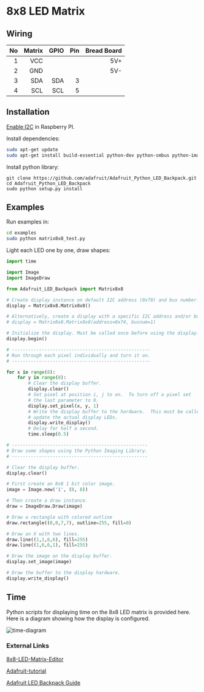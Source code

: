 # 8x8 LED Matrix

## Wiring
|No|Matrix|GPIO|Pin|Bread Board|
|-:|-----:|---:|--:|----------:|
| 1|   VCC|    |   |        5V+|
| 2|   GND|    |   |        5V-|
| 3|   SDA| SDA|  3|           |
| 4|   SCL| SCL|  5|           |

## Installation
[Enable I2C](https://learn.adafruit.com/adafruits-raspberry-pi-lesson-4-gpio-setup/configuring-i2c) in Raspberry PI.

Install dependencies:
```bash
sudo apt-get update
sudo apt-get install build-essential python-dev python-smbus python-imaging git
```
Install python library:
```
git clone https://github.com/adafruit/Adafruit_Python_LED_Backpack.git
cd Adafruit_Python_LED_Backpack
sudo python setup.py install
```

## Examples
Run examples in:
```bash
cd examples
sudo python matrix8x8_test.py
```

Light each LED one by one, draw shapes:
```python
import time

import Image
import ImageDraw

from Adafruit_LED_Backpack import Matrix8x8

# Create display instance on default I2C address (0x70) and bus number.
display = Matrix8x8.Matrix8x8()

# Alternatively, create a display with a specific I2C address and/or bus.
# display = Matrix8x8.Matrix8x8(address=0x74, busnum=1)

# Initialize the display. Must be called once before using the display.
display.begin()

# ---------------------------------------------------
# Run through each pixel individually and turn it on.
# ---------------------------------------------------

for x in range(8):
	for y in range(8):
		# Clear the display buffer.
		display.clear()
		# Set pixel at position i, j to on.  To turn off a pixel set
		# the last parameter to 0.
		display.set_pixel(x, y, 1)
		# Write the display buffer to the hardware.  This must be called to
		# update the actual display LEDs.
		display.write_display()
		# Delay for half a second.
		time.sleep(0.5)

# --------------------------------------------------
# Draw some shapes using the Python Imaging Library.
# --------------------------------------------------

# Clear the display buffer.
display.clear()

# First create an 8x8 1 bit color image.
image = Image.new('1', (8, 8))

# Then create a draw instance.
draw = ImageDraw.Draw(image)

# Draw a rectangle with colored outline
draw.rectangle((0,0,7,7), outline=255, fill=0)

# Draw an X with two lines.
draw.line((1,1,6,6), fill=255)
draw.line((1,6,6,1), fill=255)

# Draw the image on the display buffer.
display.set_image(image)

# Draw the buffer to the display hardware.
display.write_display()
```

## Time
Python scripts for displaying time on the 8x8 LED matrix is provided here. Here is a diagram showing how the display is configured.

![time-diagram](https://goo.gl/6j1zaf)

### External Links
[8x8-LED-Matrix-Editor](http://xantorohara.github.io/led-matrix-editor/)

[Adafruit-tutorial](https://learn.adafruit.com/led-backpack-displays-on-raspberry-pi-and-beaglebone-black/)

[Adafruit LED Backpack Guide](https://cdn-learn.adafruit.com/downloads/pdf/adafruit-led-backpack.pdf)
